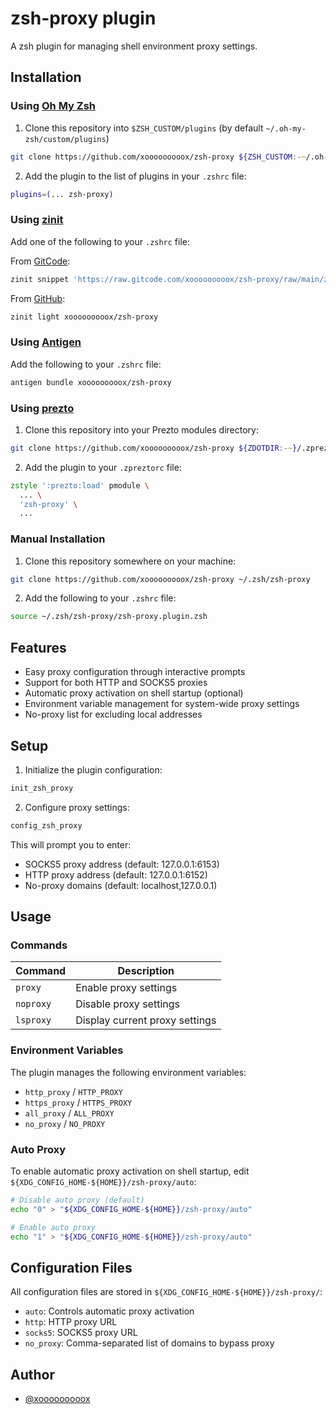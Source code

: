 # zsh-proxy plugin

A zsh plugin for managing shell environment proxy settings.

## Installation

### Using [Oh My Zsh](https://github.com/ohmyzsh/ohmyzsh)

1. Clone this repository into `$ZSH_CUSTOM/plugins` (by default `~/.oh-my-zsh/custom/plugins`)

```zsh
git clone https://github.com/xooooooooox/zsh-proxy ${ZSH_CUSTOM:-~/.oh-my-zsh/custom}/plugins/zsh-proxy
```

2. Add the plugin to the list of plugins in your `.zshrc` file:

```zsh
plugins=(... zsh-proxy)
```

### Using [zinit](https://github.com/zdharma-continuum/zinit)

Add one of the following to your `.zshrc` file:

From [GitCode](https://gitcode.com/xooooooooox/zsh-proxy):
```zsh
zinit snippet 'https://raw.gitcode.com/xooooooooox/zsh-proxy/raw/main/zsh-proxy.plugin.zsh'
```

From [GitHub](https://github.com/xooooooooox/zsh-proxy):
```zsh
zinit light xooooooooox/zsh-proxy
```

### Using [Antigen](https://github.com/zsh-users/antigen)

Add the following to your `.zshrc` file:

```zsh
antigen bundle xooooooooox/zsh-proxy
```

### Using [prezto](https://github.com/sorin-ionescu/prezto)

1. Clone this repository into your Prezto modules directory:

```zsh
git clone https://github.com/xooooooooox/zsh-proxy ${ZDOTDIR:-~}/.zprezto/contrib/zsh-proxy
```

2. Add the plugin to your `.zpreztorc` file:

```zsh
zstyle ':prezto:load' pmodule \
  ... \
  'zsh-proxy' \
  ...
```

### Manual Installation

1. Clone this repository somewhere on your machine:

```zsh
git clone https://github.com/xooooooooox/zsh-proxy ~/.zsh/zsh-proxy
```

2. Add the following to your `.zshrc` file:

```zsh
source ~/.zsh/zsh-proxy/zsh-proxy.plugin.zsh
```

## Features

- Easy proxy configuration through interactive prompts
- Support for both HTTP and SOCKS5 proxies
- Automatic proxy activation on shell startup (optional)
- Environment variable management for system-wide proxy settings
- No-proxy list for excluding local addresses

## Setup

1. Initialize the plugin configuration:
```zsh
init_zsh_proxy
```

2. Configure proxy settings:
```zsh
config_zsh_proxy
```

This will prompt you to enter:
- SOCKS5 proxy address (default: 127.0.0.1:6153)
- HTTP proxy address (default: 127.0.0.1:6152)
- No-proxy domains (default: localhost,127.0.0.1)

## Usage

### Commands

| Command | Description |
|---------|-------------|
| `proxy` | Enable proxy settings |
| `noproxy` | Disable proxy settings |
| `lsproxy` | Display current proxy settings |

### Environment Variables

The plugin manages the following environment variables:
- `http_proxy` / `HTTP_PROXY`
- `https_proxy` / `HTTPS_PROXY`
- `all_proxy` / `ALL_PROXY`
- `no_proxy` / `NO_PROXY`

### Auto Proxy

To enable automatic proxy activation on shell startup, edit `${XDG_CONFIG_HOME-${HOME}}/zsh-proxy/auto`:
```zsh
# Disable auto proxy (default)
echo "0" > "${XDG_CONFIG_HOME-${HOME}}/zsh-proxy/auto"

# Enable auto proxy
echo "1" > "${XDG_CONFIG_HOME-${HOME}}/zsh-proxy/auto"
```

## Configuration Files

All configuration files are stored in `${XDG_CONFIG_HOME-${HOME}}/zsh-proxy/`:
- `auto`: Controls automatic proxy activation
- `http`: HTTP proxy URL
- `socks5`: SOCKS5 proxy URL
- `no_proxy`: Comma-separated list of domains to bypass proxy

## Author

- [@xooooooooox](https://github.com/xooooooooox)

